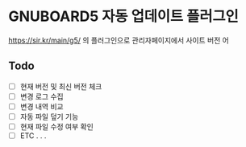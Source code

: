 # GNUBOARD5 자동 업데이트 플러그인
https://sir.kr/main/g5/ 의 플러그인으로 관리자페이지에서 사이트 버전 어

## Todo
- [ ] 현재 버전 및 최신 버전 체크
- [ ] 변경 로그 수집
- [ ] 변경 내역 비교
- [ ] 자동 파일 덮기 기능
- [ ] 현재 파일 수정 여부 확인
- [ ] ETC . . .
